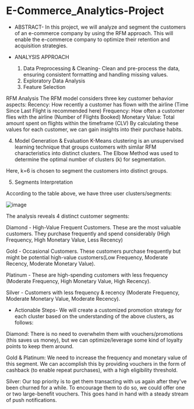 # E-Commerce_Analytics-Project

* ABSTRACT-
In this project, we will analyze and segment the customers of an e-commerce company by using the RFM approach. 
This will enable the e-commerce company to optimize their retention and acquisition strategies.

* ANALYSIS APPROACH
  1. Data Preprocessing & Cleaning- Clean and pre-process the data, ensuring consistent formatting and handling missing values.
  2. Exploratory Data Analysis
  3. Feature Selection

RFM Analysis
The RFM model considers three key customer behavior aspects:
Recency: How recently a customer has flown with the airline (Time Since Last Flight is recommended here)
Frequency: How often a customer flies with the airline (Number of Flights Booked)
Monetary Value: Total amount spent on flights within the timeframe (CLV)
By calculating these values for each customer, we can gain insights into their purchase habits.

4. Model Generation & Evaluation
K-Means clustering is an unsupervised learning technique that groups customers with similar RFM characteristics into distinct clusters. The Elbow Method was used to determine the optimal number of clusters (k) for segmentation.

Here, k=6 is chosen to segment the customers into distinct groups.

5. Segments Interpretation
   
According to the table above, we have three user clusters/segments:

![image](https://github.com/Diksha-06/E-Commerce_Analytics-Project/assets/105701051/4a5ea6be-e0dd-4779-ba38-d99c6eddba2a)

The analysis reveals 4 distinct customer segments:

Diamond - High-Value Frequent Customers. These are the most valuable customers. They purchase frequently and spend considerably (High Frequency, High Monetary Value, Less Recency)

Gold - Occasional Customers. These customers purchase frequently but might be potential high-value customers(Low Frequency, Moderate Recency, Moderate Monetary Value).

Platinum - These are high-spending customers with less frequency (Moderate Frequency, High Monetary Value, High Recency).

Silver - Customers with less frequency & recency (Moderate Frequency, Moderate Monetary Value, Moderate Recency).

* Actionable Steps-
We will create a customized promotion strategy for each cluster based on the understanding of the above clusters, as follows:

Diamond: There is no need to overwhelm them with vouchers/promotions (this saves us money), but we can optimize/leverage some kind of loyalty points to keep them around.

Gold & Platinum: We need to increase the frequency and monetary value of this segment. We can accomplish this by providing vouchers in the form of cashback (to enable repeat purchases), with a high eligibility threshold.

Silver: Our top priority is to get them transacting with us again after they've been churned for a while. To encourage them to do so, we could offer one or two large-benefit vouchers. This goes hand in hand with a steady stream of push notifications.
